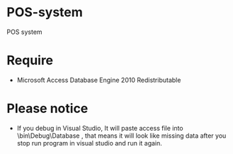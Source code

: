 # POS-system
POS system
# Require
 * Microsoft Access Database Engine 2010 Redistributable

# Please notice 
 * If you debug in Visual Studio, It will paste access file into \bin\Debug\Database , that means it will look like missing data after you stop run program in visual studio and run it again.

